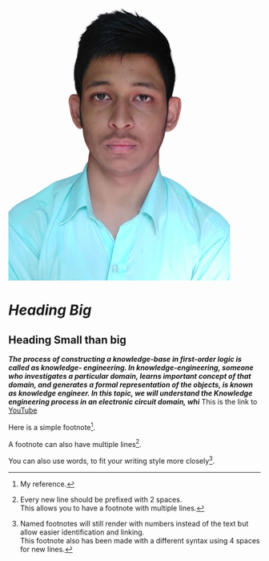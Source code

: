 ![This is just a photo](Prakash%20Folder/9p-removebg-preview.png)
# **_Heading Big_**
## Heading Small than big
***The process of constructing a knowledge-base in first-order logic is called as knowledge- engineering. In knowledge-engineering, someone who investigates a particular domain, learns important concept of that domain, and generates a formal representation of the objects, is known as knowledge engineer.
In this topic, we will understand the Knowledge engineering process in an electronic circuit domain, whi*** 
This is the link to [YouTube](www.youtube.com)







Here is a simple footnote[^1].

A footnote can also have multiple lines[^2].  

You can also use words, to fit your writing style more closely[^note].

[^1]: My reference.
[^2]: Every new line should be prefixed with 2 spaces.  
  This allows you to have a footnote with multiple lines.
[^note]:
    Named footnotes will still render with numbers instead of the text but allow easier identification and linking.  
    This footnote also has been made with a different syntax using 4 spaces for new lines.
